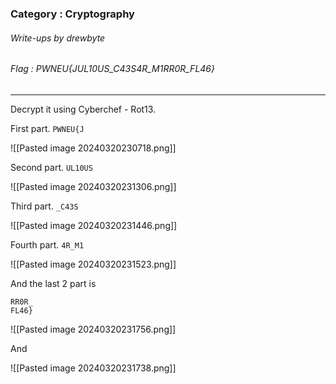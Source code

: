 ### Category : Cryptography
###### Write-ups by drewbyte
###### Flag : PWNEU{JUL10US_C43S4R_M1RR0R_FL46}
---

Decrypt it using Cyberchef - Rot13.

First part.
``PWNEU{J``

![[Pasted image 20240320230718.png]]

Second part.
``UL10US``

![[Pasted image 20240320231306.png]]


Third part.
``_C43S``

![[Pasted image 20240320231446.png]]

Fourth part.
``4R_M1``

![[Pasted image 20240320231523.png]]

And the last 2 part is 
```
RR0R_
FL46}
```

![[Pasted image 20240320231756.png]]

And

![[Pasted image 20240320231738.png]]